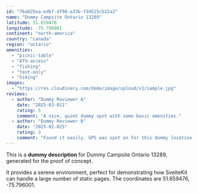 ```yaml
---
id: "76a025ea-edbf-4f90-a33b-fd4515cb22a2"
name: "Dummy Campsite Ontario 13289"
latitude: 51.659476
longitude: -75.796001
continent: "north-america"
country: "canada"
region: "ontario"
amenities:
  - "picnic-table"
  - "ATV-access"
  - "fishing"
  - "tent-only"
  - "hiking"
images:
  - "https://res.cloudinary.com/demo/image/upload/v1/sample.jpg"
reviews:
  - author: "Dummy Reviewer A"
    date: "2025-03-011"
    rating: 5
    comment: "A nice, quiet dummy spot with some basic amenities."
  - author: "Dummy Reviewer B"
    date: "2025-02-025"
    rating: 3
    comment: "Found it easily. GPS was spot on for this dummy location."
---
```


This is a **dummy description** for Dummy Campsite Ontario 13289, generated for the proof of concept.

It provides a serene environment, perfect for demonstrating how SvelteKit can handle a large number of static pages. The coordinates are 51.659476, -75.796001.
